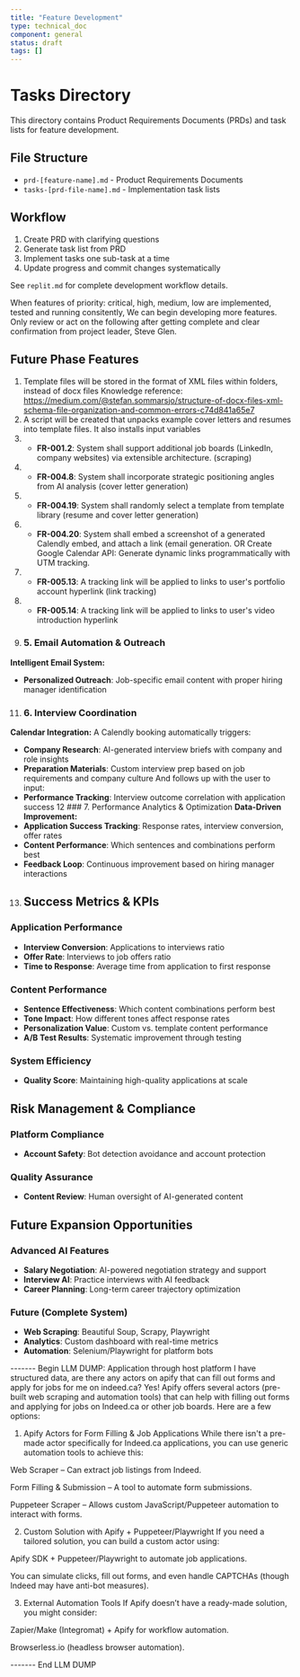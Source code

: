 ```yaml
---
title: "Feature Development"
type: technical_doc
component: general
status: draft
tags: []
---
```


# Tasks Directory

This directory contains Product Requirements Documents (PRDs) and task lists for feature development.

## File Structure

- `prd-[feature-name].md` - Product Requirements Documents
- `tasks-[prd-file-name].md` - Implementation task lists

## Workflow

1. Create PRD with clarifying questions
2. Generate task list from PRD
3. Implement tasks one sub-task at a time
4. Update progress and commit changes systematically

See `replit.md` for complete development workflow details.

When features of priority: critical, high, medium, low are implemented, tested and running consitently, We can begin developing more features. Only review or act on the following after getting complete and clear confirmation from project leader, Steve Glen.

## Future Phase Features
1. Template files will be stored in the format of XML files within folders, instead of docx files
   Knowledge reference: https://medium.com/@stefan.sommarsjo/structure-of-docx-files-xml-schema-file-organization-and-common-errors-c74d841a65e7
3. A script will be created that unpacks example cover letters and resumes into template files. It also installs input variables
4. - **FR-001.2**: System shall support additional job boards (LinkedIn, company websites) via extensible architecture. (scraping)
5. - **FR-004.8**: System shall incorporate strategic positioning angles from AI analysis (cover letter generation)
6. - **FR-004.19**: System shall randomly select a template from template library (resume and cover letter generation)
7. - **FR-004.20**: System shall embed a screenshot of a generated Calendly embed, and attach a link (email generation. OR Create Google Calendar API: Generate dynamic links programmatically with UTM tracking.
8. - **FR-005.13**: A tracking link will be applied to links to user's portfolio account hyperlink (link tracking)
9. - **FR-005.14**: A tracking link will be applied to links to user's video introduction hyperlink
10. ### 5. Email Automation & Outreach
**Intelligent Email System:**
- **Personalized Outreach**: Job-specific email content with proper hiring manager identification
11. ### 6. Interview Coordination
**Calendar Integration:**
A Calendly booking automatically triggers:
- **Company Research**: AI-generated interview briefs with company and role insights
- **Preparation Materials**: Custom interview prep based on job requirements and company culture
And follows up with the user to input:
- **Performance Tracking**: Interview outcome correlation with application success
12 ### 7. Performance Analytics & Optimization
**Data-Driven Improvement:**
- **Application Success Tracking**: Response rates, interview conversion, offer rates
- **Content Performance**: Which sentences and combinations perform best
- **Feedback Loop**: Continuous improvement based on hiring manager interactions
13. ## Success Metrics & KPIs
### Application Performance
- **Interview Conversion**: Applications to interviews ratio
- **Offer Rate**: Interviews to job offers ratio
- **Time to Response**: Average time from application to first response
### Content Performance
- **Sentence Effectiveness**: Which content combinations perform best
- **Tone Impact**: How different tones affect response rates
- **Personalization Value**: Custom vs. template content performance
- **A/B Test Results**: Systematic improvement through testing
### System Efficiency
- **Quality Score**: Maintaining high-quality applications at scale
## Risk Management & Compliance

### Platform Compliance
- **Account Safety**: Bot detection avoidance and account protection

### Quality Assurance
- **Content Review**: Human oversight of AI-generated content

## Future Expansion Opportunities

### Advanced AI Features
- **Salary Negotiation**: AI-powered negotiation strategy and support
- **Interview AI**: Practice interviews with AI feedback
- **Career Planning**: Long-term career trajectory optimization

### Future (Complete System)
- **Web Scraping**: Beautiful Soup, Scrapy, Playwright
- **Analytics**: Custom dashboard with real-time metrics
- **Automation**: Selenium/Playwright for platform bots


------- Begin LLM DUMP: Application through host platform
I have structured data, are there any actors on apify that can fill out forms and apply for jobs for me on indeed.ca?
Yes! Apify offers several actors (pre-built web scraping and automation tools) that can help with filling out forms and applying for jobs on Indeed.ca or other job boards. Here are a few options:

1. Apify Actors for Form Filling & Job Applications
While there isn't a pre-made actor specifically for Indeed.ca applications, you can use generic automation tools to achieve this:

Web Scraper – Can extract job listings from Indeed.

Form Filling & Submission – A tool to automate form submissions.

Puppeteer Scraper – Allows custom JavaScript/Puppeteer automation to interact with forms.

2. Custom Solution with Apify + Puppeteer/Playwright
If you need a tailored solution, you can build a custom actor using:

Apify SDK + Puppeteer/Playwright to automate job applications.

You can simulate clicks, fill out forms, and even handle CAPTCHAs (though Indeed may have anti-bot measures).

3. External Automation Tools
If Apify doesn’t have a ready-made solution, you might consider:

Zapier/Make (Integromat) + Apify for workflow automation.

Browserless.io (headless browser automation).

------- End LLM DUMP